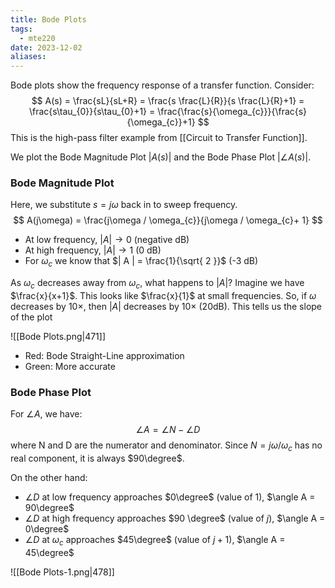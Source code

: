 ```yaml
---
title: Bode Plots
tags:
  - mte220
date: 2023-12-02
aliases:
---
```

Bode plots show the frequency response of a transfer function. Consider:
$$
A(s) = \frac{sL}{sL+R} = \frac{s \frac{L}{R}}{s \frac{L}{R}+1} = \frac{s\tau_{0}}{s\tau_{0}+1} = \frac{\frac{s}{\omega_{c}}}{\frac{s}{\omega_{c}}+1}
$$
This is the high-pass filter example from [[Circuit to Transfer Function]].

We plot the Bode Magnitude Plot $| A(s) |$ and the Bode Phase Plot $| \angle A(s) |$.

### Bode Magnitude Plot
Here, we substitute $s=j\omega$ back in to sweep frequency. 
$$
A(j\omega) = \frac{j\omega / \omega_{c}}{j\omega / \omega_{c}+ 1}
$$
- At low frequency, $| A | \to 0$ (negative dB)
- At high frequency, $| A | \to 1$ (0 dB)
- For $\omega_{c}$ we know that $| A | = \frac{1}{\sqrt{ 2 }}$ (-3 dB)

As $\omega_{c}$ decreases away from $\omega_{c}$, what happens to $| A |$? Imagine we have $\frac{x}{x+1}$. This looks like $\frac{x}{1}$ at small frequencies. So, if $\omega$ decreases by $10\times$, then $| A |$ decreases by $10\times$ (20dB). This tells us the slope of the plot

![[Bode Plots.png|471]]

- Red: Bode Straight-Line approximation
- Green: More accurate
### Bode Phase Plot
For $\angle A$, we have:
$$
\angle A = \angle N - \angle D
$$
where N and D are the numerator and denominator. Since $N = j \omega / \omega_{c}$ has no real component, it is always $90\degree$.

On the other hand:
- $\angle D$ at low frequency approaches $0\degree$ (value of $1$), $\angle A = 90\degree$
- $\angle D$ at high frequency approaches $90 \degree$ (value of $j$), $\angle A = 0\degree$
- $\angle D$ at $\omega_{c}$ approaches $45\degree$ (value of $j+1$), $\angle A = 45\degree$

![[Bode Plots-1.png|478]]